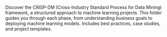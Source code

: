 Discover the CRISP-DM (Cross-Industry Standard Process for Data Mining) framework, a structured approach to machine learning projects. This folder guides you through each phase, from understanding business goals to deploying machine learning models. Includes best practices, case studies, and project templates.
